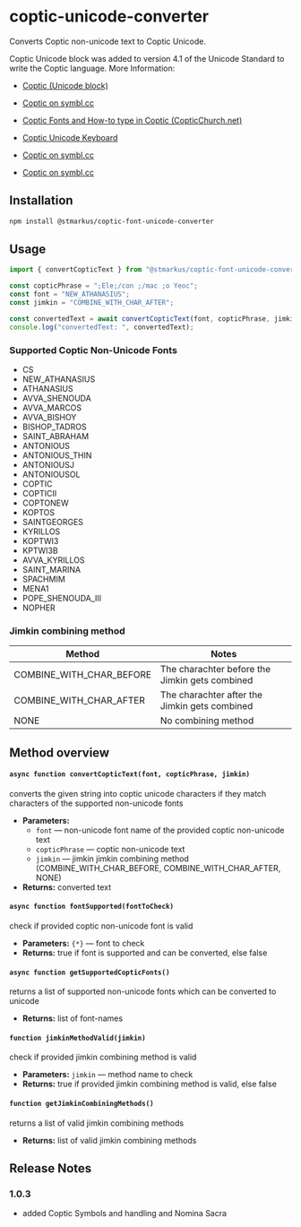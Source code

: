 
# coptic-unicode-converter

Converts Coptic non-unicode text to Coptic Unicode.

Coptic Unicode block was added to version 4.1 of the Unicode Standard to write the Coptic language.
More Information:
- [Coptic (Unicode block)](https://en.wikipedia.org/wiki/Coptic_(Unicode_block))
- [Coptic on symbl.cc](https://symbl.cc/en/unicode/blocks/coptic/)

- [Coptic Fonts and How-to type in Coptic (CopticChurch.net)](https://www.copticchurch.net/coptic_fonts)
- [Coptic Unicode Keyboard](https://www.lexilogos.com/keyboard/coptic.htm)
- [Coptic on symbl.cc](https://symbl.cc/en/unicode/blocks/coptic/)
- [Coptic on symbl.cc](https://symbl.cc/en/unicode/blocks/coptic/)


## Installation

```sh
npm install @stmarkus/coptic-font-unicode-converter
```

## Usage

```javascript
import { convertCopticText } from "@stmarkus/coptic-font-unicode-converter";

const copticPhrase = ";Ele;/con ;/mac ;o Yeoc";
const font = "NEW_ATHANASIUS";
const jimkin = "COMBINE_WITH_CHAR_AFTER";

const convertedText = await convertCopticText(font, copticPhrase, jimkin);
console.log("convertedText: ", convertedText);
```

### Supported Coptic Non-Unicode Fonts 

  - CS
  - NEW_ATHANASIUS
  - ATHANASIUS
  - AVVA_SHENOUDA
  - AVVA_MARCOS
  - AVVA_BISHOY
  - BISHOP_TADROS
  - SAINT_ABRAHAM
  - ANTONIOUS
  - ANTONIOUS_THIN
  - ANTONIOUSJ
  - ANTONIOUSOL
  - COPTIC
  - COPTICII
  - COPTONEW
  - KOPTOS
  - SAINTGEORGES
  - KYRILLOS
  - KOPTWI3
  - KPTWI3B
  - AVVA_KYRILLOS
  - SAINT_MARINA
  - SPACHMIM
  - MENA1
  - POPE_SHENOUDA_III
  - NOPHER

### Jimkin combining method

| Method | Notes |
| ------ | ------ |
| COMBINE_WITH_CHAR_BEFORE | The charachter before the Jimkin gets combined |
| COMBINE_WITH_CHAR_AFTER | The charachter after the Jimkin gets combined |
| NONE | No combining method |

## Method overview

#### `async function convertCopticText(font, copticPhrase, jimkin)`
converts the given string into coptic unicode characters if they match characters of the supported non-unicode fonts

 * **Parameters:**
   * `font` — non-unicode font name of the provided coptic non-unicode text
   * `copticPhrase` — coptic non-unicode text
   * `jimkin` — jimkin jimkin combining method (COMBINE_WITH_CHAR_BEFORE, COMBINE_WITH_CHAR_AFTER, NONE)
 * **Returns:** converted text

#### `async function fontSupported(fontToCheck)`
check if provided coptic non-unicode font is valid
 * **Parameters:** `{*}` — font to check
 * **Returns:** true if font is supported and can be converted, else false

#### `async function getSupportedCopticFonts()`
returns a list of supported non-unicode fonts which can be converted to unicode
 * **Returns:** list of font-names

#### `function jimkinMethodValid(jimkin)`
check if provided jimkin combining method is valid
 * **Parameters:** `jimkin` — method name to check
 * **Returns:** true if provided jimkin combining method is valid, else false

#### `function getJimkinCombiningMethods()`
returns a list of valid jimkin combining methods
 * **Returns:** list of valid jimkin combining methods


## Release Notes
### 1.0.3
- added Coptic Symbols and handling and Nomina Sacra 